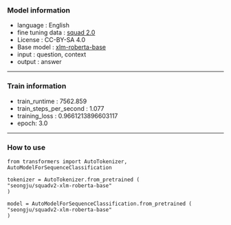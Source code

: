 ### Model information
  * language : English
  * fine tuning data : [squad 2.0](https://rajpurkar.github.io/SQuAD-explorer/)
  * License : CC-BY-SA 4.0
  * Base model : [xlm-roberta-base](https://huggingface.co/xlm-roberta-base)
  * input : question, context
  * output : answer

----
### Train information
 * train_runtime : 7562.859 
 * train_steps_per_second : 1.077
 * training_loss : 0.9661213896603117
 * epoch: 3.0
 
----

### How to use
```
from transformers import AutoTokenizer, AutoModelForSequenceClassification
  
tokenizer = AutoTokenizer.from_pretrained (
"seongju/squadv2-xlm-roberta-base"
)

model = AutoModelForSequenceClassification.from_pretrained (
"seongju/squadv2-xlm-roberta-base"
)
```